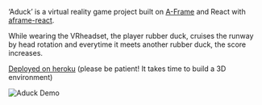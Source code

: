 ‘Aduck’ is a virtual reality game project built on [A-Frame](https://aframe.io) and React with [aframe-react](https://github.com/ngokevin/aframe-react).

While wearing the VRheadset, the player rubber duck, cruises the runway by head rotation and everytime it meets another rubber duck, the score increases.

[Deployed on heroku](http://aduck.herokuapp.com)
(please be patient! It takes time to build a 3D environment)

![Aduck Demo](https://media.giphy.com/media/Q8JJlbJ1F1vSchRKhn/giphy.gif)

